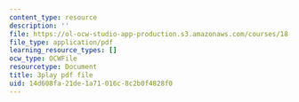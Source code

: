 ```yaml
---
content_type: resource
description: ''
file: https://ol-ocw-studio-app-production.s3.amazonaws.com/courses/18-065-matrix-methods-in-data-analysis-signal-processing-and-machine-learning-spring-2018/14d608fa21de1a71016c8c2b0f4828f0_t36jZG07MYc.pdf
file_type: application/pdf
learning_resource_types: []
ocw_type: OCWFile
resourcetype: Document
title: 3play pdf file
uid: 14d608fa-21de-1a71-016c-8c2b0f4828f0
---
```

